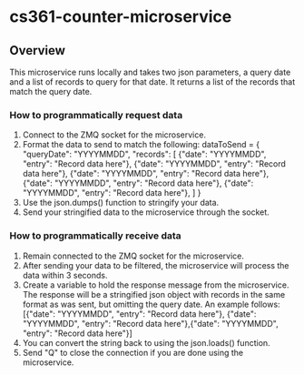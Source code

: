 # cs361-counter-microservice

## Overview
This microservice runs locally and takes two json parameters, a query date and a list of records to query for that date. It returns a list of the records that match the query date.

### How to programmatically request data
1. Connect to the ZMQ socket for the microservice.
2. Format the data to send to match the following:
    dataToSend = {
        "queryDate": "YYYYMMDD",
        "records": [
            {"date": "YYYYMMDD", "entry": "Record data here"},
            {"date": "YYYYMMDD", "entry": "Record data here"},
            {"date": "YYYYMMDD", "entry": "Record data here"},
            {"date": "YYYYMMDD", "entry": "Record data here"},
            {"date": "YYYYMMDD", "entry": "Record data here"},
        ]
    }
3. Use the json.dumps() function to stringify your data.
4. Send your stringified data to the microservice through the socket.

### How to programmatically receive data
1. Remain connected to the ZMQ socket for the microservice.
2. After sending your data to be filtered, the microservice will process the data within 3 seconds.
3. Create a variable to hold the response message from the microservice. The response will be a stringified json object with records in the same format as was sent, but omitting the query date. An example follows:
    [{"date": "YYYYMMDD", "entry": "Record data here"}, {"date": "YYYYMMDD", "entry": "Record data here"},{"date": "YYYYMMDD", "entry": "Record data here"}]
4. You can convert the string back to using the json.loads() function.
5. Send "Q" to close the connection if you are done using the microservice.